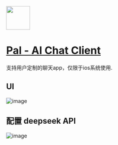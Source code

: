 <img src="https://github.com/deepseek-ai/awesome-deepseek-integration/assets/59196087/1ac9791b-87f7-41d9-9282-a70698344e1d" width="64" height="auto" /> 

# [Pal - AI Chat Client](https://apps.apple.com/us/app/pal-ai-chat-client/id6447545085)

支持用户定制的聊天app，仅限于ios系统使用.

## UI

![image](https://github.com/deepseek-ai/awesome-deepseek-integration/assets/59196087/4c514622-0073-43b0-86df-3f4b5d3c3514)


## 配置 deepseek API

![image](https://github.com/deepseek-ai/awesome-deepseek-integration/assets/13600976/68ec290d-bc5f-4844-a3bf-29d3f39bf9ba)
